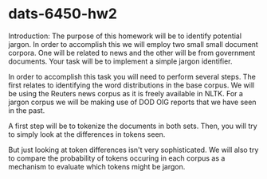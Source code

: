 # dats-6450-hw2
Introduction: The purpose of this homework will be to identify potential jargon. In order to accomplish this we will employ two small small document corpora. One will be related to news and the other will be from government documents. Your task will be to implement a simple jargon identifier.

In order to accomplish this task you will need to perform several steps. The first relates to identifying the word distributions in the base corpus. We will be using the Reuters news corpus as it is freely available in NLTK. For a jargon corpus we will be making use of DOD OIG reports that we have seen in the past. 

A first step will be to tokenize the documents in both sets. Then, you will try to simply look at the differences in tokens seen. 

But just looking at token differences isn't very sophisticated. We will also try to compare the probability of tokens occuring in each corpus as a mechanism to evaluate which tokens might be jargon.

